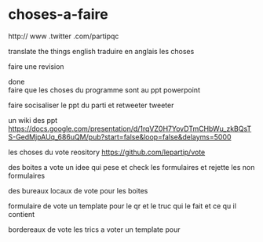 # choses-a-faire
http:// www .twitter .com/partipqc

translate the things english
traduire en anglais les choses

faire une revision 

done    
     faire que les choses du programme sont au ppt powerpoint 
      

faire socisaliser le ppt du parti et retweeter tweeter

un wiki des ppt   https://docs.google.com/presentation/d/1rqVZ0H7YovDTmCHbWu_zkBQsTS-GedMjpAUq_686uQM/pub?start=false&loop=false&delayms=5000

les choses du vote reository https://github.com/lepartip/vote

des boites a vote      un idee qui pese et check les formulaires et rejette les non formulaires 

des bureaux locaux de vote      pour les boites

formulaire de vote       un template pour le qr et le truc qui le fait et ce qu il contient 

bordereaux de vote     les trics a voter  un template pour 
